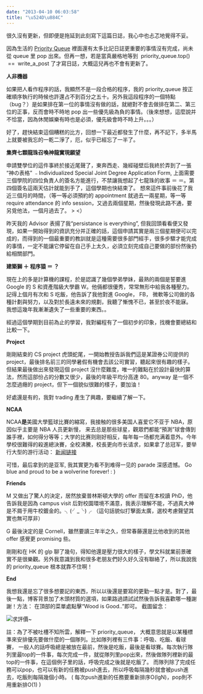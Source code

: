```yaml
---
date: "2013-04-10 06:03:58"
title: "\u524D\u884C"
---
```


很久沒有更新，但即便是拖延到此刻寫下這篇日誌，我心中也忐忑地覺得不妥。

因為生活的 [Priority Queue](#notes) 裡面還有太多比記日誌更重要的事情沒有完成，尚未從 queue 里 pop 出來。但再一想，若是當真嚴格地等到  priority_queue.top()  ==  write_a_post 了才寫日誌，大概這兒再也不會有更新了。

**人非機器**

如果把人看作程序的話，我顯然不是一段合格的程序，我的 priority_queue 按正確順序執行的時候也許還占不到百分之五十。另外我這段程序的一個特點（bug？）是如果排在第一位的事情沒有做的話，就絕對不會去做排在第二、第三位的正事，反而會時不時地 pop 出一些優先級為負的事情。（後來想想，這麼說并不恰當，因為休閒娛樂有時也是必須，優先級會時不時上升。。。）

好了，趕快結束這個糟糕的比方，回想一下最近都發生了什麼，再不記下，多半馬上就要被我忘的一乾二淨了，厄，似乎已經忘了一半了。

**集齊七顆龍珠召喚神龍實現願望**

申請雙學位的這件事終於接近尾聲了，東奔西走、幾經碰壁后我終於弄到了一張 “神の表格” ﹣Individualized Special Joint Degree Application Form, 上面需要三個學院的四位負責人的簽名方能進行，不禁讓我想起了七龍珠的故事 ＝ ＝。第四個簽名這兩天估計就能到手了，這個學期也快結束了。 想來這件事前後花了我近三個月的時間，（等一等必須預約的 appointment 就過去一兩星期，等一等 require attendance 的 info session，又過去兩個星期，然後發現此路不通，要另覓他法，一個月過去了。 > <）

昨天我的 Advisor 表揚了我“persistance is everything”, 但我回頭看看便又發現，如果一開始得到的資訊充分并正確的話，這個申請其實是兩三個星期便可以完成的，而得到的一個最重要的教訓就是這種需要很多部門經手，很多步驟才能完成的事情，一定不能讓它停留在自己手上太久，必須立刻完成自己要做的部份然後扔給相關部門。

**建築獅 ＋ 程序猿 ＝ ？**

現在上的多是計算機的課程，於是認識了幾個學弟學妹，最熟的兩個是誓要進 Google 的 S 和資產階級大學霸 W。他倆都很優秀，常常無形中給我各種壓力。記得上個月有次和 S 吃飯，他告訴了我他對進 Google， FB， 微軟等公司做的各種計劃與努力，以及對於長遠未來的規劃，我聽了慚愧不已，甚至於夜不能寐。 我想這幾年我漸漸遺失了一些重要的東西。。

經過這個學期到目前為止的學習，我對編程有了一個初步的印象，找機會要總結和比較一下。

**Project**

剛剛結束的 CS project 虎頭蛇尾，一開始教授告訴我們這是某證券公司提供的 project，最後排名前三的同學暑假有機會去該公司實習，聽起來很有趣的樣子。但結果最後做出來發現這個 project 沒什麼難度，唯一的難點在於設計最快的算法，然而這部份占的分數又很少，最後的年級平均分高達 80。anyway 是一個不怎麼過癮的 project，但下一個貌似很難的樣子，要加油！

好處還是有的，我對 trading 產生了興趣，要繼續了解一下。

**NCAA**

NCAA**是**美國大學籃球比賽的縮寫，我接触的很多美国人喜爱它不亚于 NBA，原因似乎主要是 NBA 人员更新慢， 来去总是那些球星，觀眾們都能“預測”球會傳到誰手裡，如何得分等等；大学的比赛则刚好相反，每年每一场都充满着意外。今年學校很難得的殺進總決賽，全校沸騰，校長更向市长请求，如果拿了总冠军，要举行大型的游行活动： [新闻链接](http://www.annarbor.com/news/mayor-if-michigan-wins-national-title-ann-arbor-will-celebrate-in-style-with-parade-wednesday/)

可惜，最后拿到的是亚军, 我其實更为看不到难得一见的 parade 深感遗憾。 Go blue and proud to be a wolverine forever! : )

**Friends**

M 又做出了驚人的決定，居然放棄普林斯頓大學的 offer 而留在本校讀 PhD，他告訴我是因為 campus visit 后對校園環境不滿意，我表示理解不能，不過真大神是不屑于用牛校鍍金的。╮(╯_╰)╭ （這句話貌似打擊面太廣，選校考慮聲望其實也無可厚非）

G 最後決定的是 Cornell，雖然要讀三年半之久，但常春藤還是比他收到的其他 offer 感覺更 promising 些。

剛剛和在 HK 的 glp 聊了幾句，得知他還是壓力很大的樣子，學文科就業前景確實不是很樂觀。另外我意識到我和很多老朋友們好久好久沒有聯絡了，所以我說我的 priority_queue 根本就靠不住啊！

**End**

我想我還是忘了很多想要記的東西，所以以後還是要寫的更勤一點才是。對了，最後一點，博客背景加了木頭材質的選項，如果路過請試試然後告訴我喜歡哪一種謝謝！方法： 在頂部的菜單處點擊“Wood is Good..”即可。 截圖留念：

![](https://architech-blog.s3-ap-southeast-1.amazonaws.com/content/images/uploads/2013/04/Screen-Shot-2013-04-10-at-6.10.49-AM.png "求評價~")

<div id="notes">註：為了不被吐槽不知所雲，解釋一下 priority_queue， 大概意思就是以某種標準來安排優先要做什麼的一個隊列。比如隊列裡有三件事：呼吸、吃飯、看球賽， 一般人的話呼吸總是被放在最前，然後是吃飯，最後是看球賽。每次執行隊列里最top的一件事，每次完成一件，就從隊列里pop出來，然後做隊列裡新的最top的一件事，在這個例子里的話，呼吸完成之後就是吃飯了。 而隊列除了完成任務可以pop，也可以有新的任務被push進去，所以呼吸每隔幾秒就會被push進去，吃飯則每隔幾個小時。 ( 每次push進新的任務要重新排序O(lgN)，pop則不用重新排O(1) ) <div></div></div>
